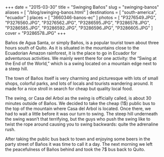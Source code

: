 +++
date    = "2015-03-30"
title   = "Swinging Baños"
slug    = "swinging-banos"
aliases = [ "/blog/swinging-banos.html" ]
destinations = [ "south-america", "ecuador" ]
places  = [ "3660346-banos-ec" ]
photos  = [
  "P3276549.JPG", "P3276560.JPG", "P3276562.JPG", "P3286595.JPG", "P3286578.JPG",
  "P3286585.JPG", "P3286592.JPG", "P3286596.JPG", "P3286605.JPG"
]
cover = "P3286578.JPG"
+++

Baños de Agua Santa, or simply Baños, is a popular tourist town about three hours south of Quito. As it is situated in the mountains close to the Ecuadorian Amazon rainforest, it is the place to go in Ecuador for adventurous activities. We mainly went there for one activity: the “Swing at the End of the World,” which is a swing located on a mountain edge next to a steep hill.
<!--more-->
The town of Baños itself is very charming and picturesque with lots of small shops, colorful parks, and lots of locals and tourists wandering around. It made for a nice stroll in search for cheap but quality local food.

The swing, or Casa del Arbol as the swing is officially called, is about 30 minutes outside of Baños. We decided to take the cheap (1$) public bus to the top of the mountain where Casa del Arbol is located. Once there, we had to wait a little before it was our turn to swing. The steep hill underneath the swing wasn’t that terrifying, but the guys who push the swing like to twist the rope around causing you to swing backwards: quite the adrenaline rush.

After taking the public bus back to town and enjoying some beers in the party street of Baños it was time to call it a day. The next morning we left the peacefulness of Baños behind and took the 7$ bus back to Quito.